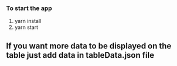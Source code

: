 ### To start the app

1. yarn install
2. yarn start

## If you want more data to be displayed on the table just add data in tableData.json file
